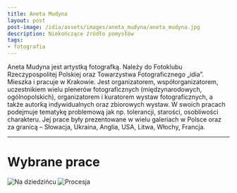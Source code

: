 ```yaml
---
title: Aneta Mudyna
layout: post
post-image: /idia/assets/images/aneta_mudyna/aneta_mudyna.jpg
description: Niekończące źródło pomysłów
tags:
- fotografia
---
```


Aneta Mudyna jest artystką fotografką. Należy do Fotoklubu Rzeczypospolitej Polskiej oraz Towarzystwa Fotograficznego „idia”. Mieszka i pracuje w Krakowie. Jest organizatorem, współorganizatorem, uczestnikiem wielu plenerów fotograficznych (międzynarodowych, ogólnopolskich), organizatorem i kuratorem wystaw fotograficznych, a także autorką indywidualnych oraz zbiorowych wystaw. W swoich pracach podejmuje tematykę problemową jak np. tolerancji, starości, osobliwości charakteru. Jej prace były prezentowane w wielu galeriach w Polsce oraz za granicą – Słowacja, Ukraina, Anglia, USA, Litwa, Włochy, Francja.

---

# Wybrane prace

![Na dziedzińcu](/idia/assets/images/aneta_mudyna/na_dziedzincu.jpg)
![Procesja](/idia/assets/images/aneta_mudyna/procesja.jpg)

